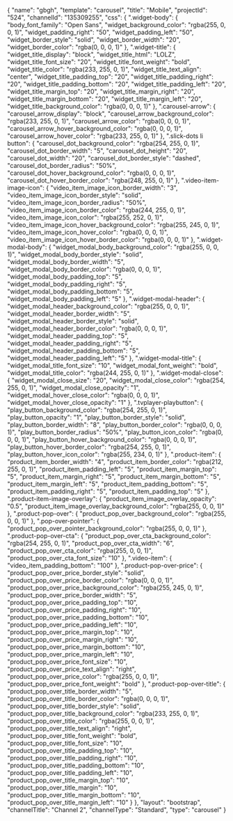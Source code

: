 {
    "name": "gbgh",
    "template": "carousel",
    "title": "Mobile",
    "projectId": "524",
    "channelId": "135309255",
    "css": {
        ".widget-body": {
            "body_font_family": "Open Sans",
            "widget_background_color": "rgba(255, 0, 0, 1)",
            "widget_padding_right": "50",
            "widget_padding_left": "50",
            "widget_border_style": "solid",
            "widget_border_width": "20",
            "widget_border_color": "rgba(0, 0, 0, 1)"
        },
        ".widget-title": {
            "widget_title_display": "block",
            "widget_title_html": "LOLZ",
            "widget_title_font_size": "20",
            "widget_title_font_weight": "bold",
            "widget_title_color": "rgba(233, 255, 0, 1)",
            "widget_title_text_align": "center",
            "widget_title_padding_top": "20",
            "widget_title_padding_right": "20",
            "widget_title_padding_bottom": "20",
            "widget_title_padding_left": "20",
            "widget_title_margin_top": "20",
            "widget_title_margin_right": "20",
            "widget_title_margin_bottom": "20",
            "widget_title_margin_left": "20",
            "widget_title_background_color": "rgba(0, 0, 0, 1)"
        },
        ".carousel-arrow": {
            "carousel_arrow_display": "block",
            "carousel_arrow_background_color": "rgba(233, 255, 0, 1)",
            "carousel_arrow_color": "rgba(0, 0, 0, 1)",
            "carousel_arrow_hover_background_color": "rgba(0, 0, 0, 1)",
            "carousel_arrow_hover_color": "rgba(233, 255, 0, 1)"
        },
        ".slick-dots li button": {
            "carousel_dot_background_color": "rgba(254, 255, 0, 1)",
            "carousel_dot_border_width": "5",
            "carousel_dot_height": "20",
            "carousel_dot_width": "20",
            "carousel_dot_border_style": "dashed",
            "carousel_dot_border_radius": "50%",
            "carousel_dot_hover_background_color": "rgba(0, 0, 0, 1)",
            "carousel_dot_hover_border_color": "rgba(248, 255, 0, 1)"
        },
        ".video-item-image-icon": {
            "video_item_image_icon_border_width": "3",
            "video_item_image_icon_border_style": "solid",
            "video_item_image_icon_border_radius": "50%",
            "video_item_image_icon_border_color": "rgba(244, 255, 0, 1)",
            "video_item_image_icon_color": "rgba(255, 252, 0, 1)",
            "video_item_image_icon_hover_background_color": "rgba(255, 245, 0, 1)",
            "video_item_image_icon_hover_color": "rgba(0, 0, 0, 1)",
            "video_item_image_icon_hover_border_color": "rgba(0, 0, 0, 1)"
        },
        ".widget-modal-body": {
            "widget_modal_body_background_color": "rgba(255, 0, 0, 1)",
            "widget_modal_body_border_style": "solid",
            "widget_modal_body_border_width": "5",
            "widget_modal_body_border_color": "rgba(0, 0, 0, 1)",
            "widget_modal_body_padding_top": "5",
            "widget_modal_body_padding_right": "5",
            "widget_modal_body_padding_bottom": "5",
            "widget_modal_body_padding_left": "5"
        },
        ".widget-modal-header": {
            "widget_modal_header_background_color": "rgba(255, 0, 0, 1)",
            "widget_modal_header_border_width": "5",
            "widget_modal_header_border_style": "solid",
            "widget_modal_header_border_color": "rgba(0, 0, 0, 1)",
            "widget_modal_header_padding_top": "5",
            "widget_modal_header_padding_right": "5",
            "widget_modal_header_padding_bottom": "5",
            "widget_modal_header_padding_left": "5"
        },
        ".widget-modal-title": {
            "widget_modal_title_font_size": "10",
            "widget_modal_font_weight": "bold",
            "widget_modal_title_color": "rgba(244, 255, 0, 1)"
        },
        ".widget-modal-close": {
            "widget_modal_close_size": "20",
            "widget_modal_close_color": "rgba(254, 255, 0, 1)",
            "widget_modal_close_opacity": "1",
            "widget_modal_hover_close_color": "rgba(0, 0, 0, 1)",
            "widget_modal_hover_close_opacity": "1"
        },
        ".tvplayer-playbutton": {
            "play_button_background_color": "rgba(254, 255, 0, 1)",
            "play_button_opacity": "1",
            "play_button_border_style": "solid",
            "play_button_border_width": "8",
            "play_button_border_color": "rgba(0, 0, 0, 1)",
            "play_button_border_radius": "50%",
            "play_button_icon_color": "rgba(0, 0, 0, 1)",
            "play_button_hover_background_color": "rgba(0, 0, 0, 1)",
            "play_button_hover_border_color": "rgba(254, 255, 0, 1)",
            "play_button_hover_icon_color": "rgba(255, 234, 0, 1)"
        },
        ".product-item": {
            "product_item_border_width": "4",
            "product_item_border_color": "rgba(212, 255, 0, 1)",
            "product_item_padding_left": "5",
            "product_item_margin_top": "5",
            "product_item_margin_right": "5",
            "product_item_margin_bottom": "5",
            "product_item_margin_left": "5",
            "product_item_padding_bottom": "5",
            "product_item_padding_right": "5",
            "product_item_padding_top": "5"
        },
        ".product-item-image-overlay": {
            "product_item_image_overlay_opacity": "0.5",
            "product_item_image_overlay_background_color": "rgba(255, 0, 0, 1)"
        },
        ".product-pop-over": {
            "product_pop_over_background_color": "rgba(255, 0, 0, 1)"
        },
        ".pop-over-pointer": {
            "product_pop_over_pointer_background_color": "rgba(255, 0, 0, 1)"
        },
        ".product-pop-over-cta": {
            "product_pop_over_cta_background_color": "rgba(254, 255, 0, 1)",
            "product_pop_over_cta_width": "6",
            "product_pop_over_cta_color": "rgba(255, 0, 0, 1)",
            "product_pop_over_cta_font_size": "10"
        },
        ".video-item": {
            "video_item_padding_bottom": "100"
        },
        ".product-pop-over-price": {
            "product_pop_over_price_border_style": "solid",
            "product_pop_over_price_border_color": "rgba(0, 0, 0, 1)",
            "product_pop_over_price_background_color": "rgba(255, 245, 0, 1)",
            "product_pop_over_price_border_width": "5",
            "product_pop_over_price_padding_top": "10",
            "product_pop_over_price_padding_right": "10",
            "product_pop_over_price_padding_bottom": "10",
            "product_pop_over_price_padding_left": "10",
            "product_pop_over_price_margin_top": "10",
            "product_pop_over_price_margin_right": "10",
            "product_pop_over_price_margin_bottom": "10",
            "product_pop_over_price_margin_left": "10",
            "product_pop_over_price_font_size": "10",
            "product_pop_over_price_text_align": "right",
            "product_pop_over_price_color": "rgba(255, 0, 0, 1)",
            "product_pop_over_price_font_weight": "bold"
        },
        ".product-pop-over-title": {
            "product_pop_over_title_border_width": "5",
            "product_pop_over_title_border_color": "rgba(0, 0, 0, 1)",
            "product_pop_over_title_border_style": "solid",
            "product_pop_over_title_background_color": "rgba(233, 255, 0, 1)",
            "product_pop_over_title_color": "rgba(255, 0, 0, 1)",
            "product_pop_over_title_text_align": "right",
            "product_pop_over_title_font_weight": "bold",
            "product_pop_over_title_font_size": "10",
            "product_pop_over_title_padding_top": "10",
            "product_pop_over_title_padding_right": "10",
            "product_pop_over_title_padding_bottom": "10",
            "product_pop_over_title_padding_left": "10",
            "product_pop_over_title_margin_top": "10",
            "product_pop_over_title_margin": "10",
            "product_pop_over_title_margin_bottom": "10",
            "product_pop_over_title_margin_left": "10"
        }
    },
    "layout": "bootstrap",
    "channelTitle": "Channel 2",
    "channelType": "Standard",
    "type": "carousel"
}